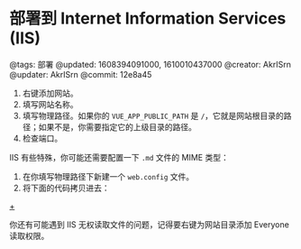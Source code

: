 # 部署到 Internet Information Services (IIS)

@tags: 部署
@updated: 1608394091000, 1610010437000
@creator: AkrISrn
@updater: AkrISrn
@commit: 12e8a45

1. 右键添加网站。
1. 填写网站名称。
1. 填写物理路径。如果你的 `VUE_APP_PUBLIC_PATH` [](/docs/env-vars.md "#") 是 `/`，它就是网站根目录的路径；如果不是，你需要指定它的上级目录的路径。
1. 检查端口。

IIS 有些特殊，你可能还需要配置一下 `.md` 文件的 MIME 类型：

1. 在你填写物理路径下新建一个 `web.config` 文件。
1. 将下面的代码拷贝进去：

[+](/snippets/web.config.md)

你还有可能遇到 IIS 无权读取文件的问题，记得要右键为网站目录添加 Everyone 读取权限。
